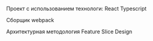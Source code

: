 Проект с использованием технологи:
React
Typescript

Сборщик webpack

Архитектурная методология Feature Slice Design